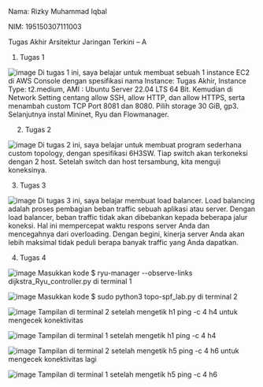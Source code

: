Nama: Rizky Muhammad Iqbal

NIM: 195150307111003

Tugas Akhir Arsitektur Jaringan Terkini – A

1.	Tugas 1

 ![image](https://user-images.githubusercontent.com/100340362/172605155-3eb849a6-41cd-4c8d-96f0-771b10385112.png)
Di tugas 1 ini, saya belajar untuk membuat sebuah 1 instance EC2 di AWS Console dengan spesifikasi nama Instance: Tugas Akhir, Instance Type: t2.medium, AMI : Ubuntu Server 22.04 LTS 64 Bit. Kemudian di Network Setting centang allow SSH, allow HTTP, dan allow HTTPS, serta menambah custom TCP Port 8081 dan 8080. Pilih storage 30 GiB, gp3. Selanjutnya instal Mininet, Ryu dan Flowmanager.

 
2.	Tugas 2

 ![image](https://user-images.githubusercontent.com/100340362/172605301-72a1ac45-a5b9-4d1c-8e4e-c14f464d7144.png)
Di tugas 2 ini, saya belajar untuk membuat program sederhana custom topology, dengan spesifikasi 6H3SW. Tiap switch akan terkoneksi dengan 2 host. Setelah switch dan host tersambung, kita menguji koneksinya.

3.	Tugas 3

 ![image](https://user-images.githubusercontent.com/100340362/172605387-4d02a481-9b21-4f79-ae27-88d530d169df.png)
Di tugas 3 ini, saya belajar membuat load balancer. Load balancing adalah proses pembagian beban traffic sebuah aplikasi atau server. Dengan load balancer, beban traffic tidak akan dibebankan kepada beberapa jalur koneksi. Hal ini mempercepat waktu respons server Anda dan mencegahnya dari overloading. Dengan begini, kinerja server Anda akan lebih maksimal tidak peduli berapa banyak traffic yang Anda dapatkan.

4.	Tugas 4

 ![image](https://user-images.githubusercontent.com/100340362/172605480-b2724d83-d8b8-49d7-b816-f9390e182646.png)
Masukkan kode $ ryu-manager --observe-links dijkstra_Ryu_controller.py di terminal 1

 ![image](https://user-images.githubusercontent.com/100340362/172605570-b4c191aa-1f78-40bf-af83-bb5b0a6c12de.png )
Masukkan kode $ sudo python3 topo-spf_lab.py di terminal 2

 ![image](https://user-images.githubusercontent.com/100340362/172605617-982c8aec-0d30-4732-a3b4-620b12cfb2e9.png)
Tampilan di terminal 2 setelah mengetik h1 ping -c 4 h4 untuk mengecek konektivitas

 ![image](https://user-images.githubusercontent.com/100340362/172605678-a126f970-78f9-4f18-89e3-ee4820f8098e.png)
Tampilan di terminal 1 setelah mengetik h1 ping -c 4 h4

 ![image](https://user-images.githubusercontent.com/100340362/172605732-72f11c2e-7df2-4637-8413-1f8fb531edaa.png)
Tampilan di terminal 2 setelah mengetik h5 ping -c 4 h6 untuk mengecek konektivitas lagi

 ![image](https://user-images.githubusercontent.com/100340362/172605757-46b0b3a0-ee07-4733-9125-0237f9c8376c.png)
Tampilan di terminal 1 setelah mengetik h5 ping -c 4 h6


